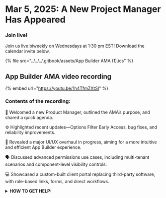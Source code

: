 # Mar 5, 2025: A New Project Manager Has Appeared

### **Join live!**

Join us live biweekly on Wednesdays at 1:30 pm EST! Download the calendar invite below.

{% file src="../../../.gitbook/assets/App Builder AMA (1).ics" %}

## App Builder AMA video recording

{% embed url="https://youtu.be/1h4TfmZXtSI" %}



### Contents of the recording:

👋 Welcomed a new Product Manager, outlined the AMA’s purpose, and shared a quick agenda.&#x20;

⚙️ Highlighted recent updates—Options Filter Early Access, bug fixes, and reliability improvements.&#x20;

🎨 Revealed a major UI/UX overhaul in progress, aiming for a more intuitive and efficient App Builder experience.&#x20;

🗣️ Discussed advanced permissions use cases, including multi-tenant scenarios and component-level visibility controls.&#x20;

💻 Showcased a custom-built client portal replacing third-party software, with role-based links, forms, and direct workflows.



<details>

<summary><strong>HOW TO GET HELP:</strong></summary>

* 💬 Chat (Discord): [https://discord.gg/rewst​​ ](https://discord.gg/rewst%E2%80%8B%E2%80%8B)
  * Private #\{{ msp \}} channel
  * \#the-kewp
* 🎫 Submit Tickets to: the\_roc@rewst.io
* 📝 Feature Request + Integration Requests: [https://rewst.canny.io/](https://rewst.canny.io/)

**CLUCK UNIVERSITY – REWST TRAINING:**&#x20;

* 👨‍🏫 Live Instructor-Led Training: [https://calendly.com/cluck-u/](https://calendly.com/cluck-u/)
* 🏁 Rewst Foundations Training: [https://docs.rewst.help/cluck-university/rewst-foundations-10x](https://docs.rewst.help/cluck-university/rewst-foundations-10x)
* ▶️ On-demand Videos: [https://docs.rewst.help/cluck-university/rewst-foundations-10x](https://docs.rewst.help/cluck-university/rewst-foundations-10x)

**DOCS:**&#x20;

* 🥚 Rewst Docs: [https://docs.rewst.help ](https://docs.rewst.help)
* ⛩️ Jinja Docs: [https://jinja.palletsprojects.com/](https://jinja.palletsprojects.com/)
* ⛏️ App Builder Docs: [https://docs.rewst.help/documentation/app-builder](https://docs.rewst.help/documentation/app-builder)

**KEY LINKS:**&#x20;

* 📝 Feature Request + Integration Requests: [https://rewst.canny.io/](https://rewst.canny.io/)

</details>
